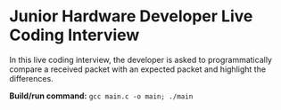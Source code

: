 # Junior Hardware Developer Live Coding Interview
In this live coding interview, the developer is asked to programmatically compare a received packet with an expected packet and highlight the differences.

**Build/run command:** `gcc main.c -o main; ./main`